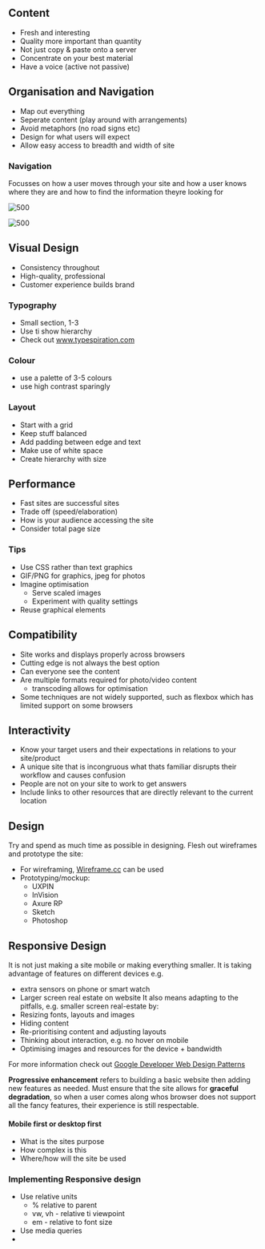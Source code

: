 
## Content
- Fresh and interesting
- Quality more important than quantity
- Not just copy & paste onto a server
- Concentrate on your best material
- Have a voice (active not passive)

## Organisation and Navigation
- Map out everything
- Seperate content (play around with arrangements)
- Avoid metaphors (no road signs etc)
- Design for what users will expect
- Allow easy access to breadth and width of site

### Navigation 
Focusses on how a user moves through your site and how a user knows where they are and how to find the information theyre looking for

![500](Pasted%20image%2020240321221344.png)

![500](Pasted%20image%2020240321221409.png)

## Visual Design
- Consistency throughout
- High-quality, professional
- Customer experience builds brand

### Typography
- Small section, 1-3
- Use ti show hierarchy
- Check out www.typespiration.com

### Colour
- use a palette of 3-5 colours
- use high contrast sparingly

### Layout
- Start with a grid
- Keep stuff balanced
- Add padding between edge and text
- Make use of white space
- Create hierarchy with size

## Performance
- Fast sites are successful sites
- Trade off (speed/elaboration)
- How is your audience accessing the site
- Consider total page size

### Tips
- Use CSS rather than text graphics
- GIF/PNG for graphics, jpeg for photos
- Imagine optimisation
	- Serve scaled images
	- Experiment with quality settings
- Reuse graphical elements

## Compatibility
- Site works and displays properly across browsers
- Cutting edge is not always the best option
- Can everyone see the content
- Are multiple formats required for photo/video content
	- transcoding allows for optimisation
- Some techniques are not widely supported, such as flexbox which has limited support on some browsers

## Interactivity
- Know your target users and their expectations in relations to your site/product
- A unique site that is incongruous what thats familiar disrupts their workflow and causes confusion
- People are not on your site to work to get answers
- Include links to other resources that are directly relevant to the current location

## Design
Try and spend as much time as possible in designing. Flesh out wireframes and prototype the site:
- For wireframing, [Wireframe.cc](https://wireframe.cc) can be used
- Prototyping/mockup:
	- UXPIN
	- InVision
	- Axure RP
	- Sketch
	- Photoshop


## Responsive Design
It is not just making a site mobile or making everything smaller. It is taking advantage of features on different devices e.g.
- extra sensors on phone or smart watch
- Larger screen real estate on website 
It also means adapting to the pitfalls, e.g. smaller screen real-estate by:
- Resizing fonts, layouts and images
- Hiding content
- Re-prioritising content and adjusting layouts
- Thinking about interaction, e.g. no hover on mobile
- Optimising images and resources for the device + bandwidth

For more information check out [Google Developer Web Design Patterns](https://web.dev/learn/design/?hl=en)

**Progressive enhancement** refers to building a basic website then adding new features as needed.
Must ensure that the site allows for **graceful degradation**, so when a user comes along whos browser does not support all the fancy features, their experience is still respectable.

#### Mobile first or desktop first
- What is the sites purpose
- How complex is this
- Where/how will the site be used

### Implementing Responsive design
- Use relative units
	- % relative to parent
	- vw, vh - relative ti viewpoint
	- em - relative to font size
- Use media queries
- 